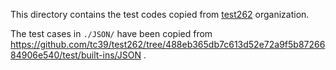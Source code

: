 This directory contains the test codes copied from
[test262](https://github.com/tc39/test262)
organization.

The test cases in `./JSON/` have been copied from
https://github.com/tc39/test262/tree/488eb365db7c613d52e72a9f5b8726684906e540/test/built-ins/JSON .
